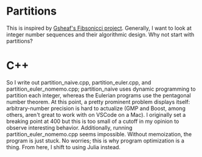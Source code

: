 # Partitions
This is inspired by [Gsheaf's Fibsonicci project](https://github.com/GSheaf/Fibsonicci). Generally, I want to look at integer number sequences and their algorithmic design. Why not start with partitions?

# C++
So I write out partition_naive.cpp, partition_euler.cpp, and partition_euler_nomemo.cpp; partition_naive uses dynamic programming to partition each integer, whereas the Eulerian programs use the pentagonal number theorem. At this point, a pretty prominent problem displays itself: arbitrary-number precision is hard to actualize (GMP and Boost, among others, aren't great to work with on VSCode on a Mac). I originally set a breaking point at 400 but this is too small of a cutoff in my opinion to observe interesting behavior. Additionally, running partition_euler_nomemo.cpp seems impossible. Without memoization, the program is just stuck. No worries; this is why program optimization is a thing. From here, I shift to using Julia instead.
